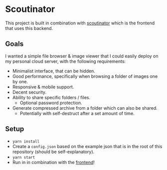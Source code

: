 # Scoutinator

This project is built in combination with [scoutinator](https://github.com/Zemanzo/scoutinator) which is the frontend that uses this backend.

## Goals

I wanted a simple file browser & image viewer that I could easily deploy on my personal cloud server, with the following requirements:

- Minimalist interface, that can be hidden.
- Good performance, specifically when browsing a folder of images one by one.
- Responsive & mobile support.
- Decent security.
- Ability to share specific folders / files.
  - Optional password protection.
- Generate compressed archive from a folder which can also be shared.
  - Potentially with self-destruct after a set amount of time.

## Setup

- `yarn install`
- Create a `config.json` based on the example json that is in the root of this repository (should be self-explanatory).
- `yarn start`
- Run in in combination with the [frontend](https://github.com/Zemanzo/scoutinator)!

